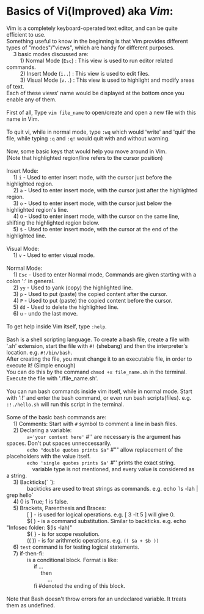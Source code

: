 # Basics of Vi(Improved) aka *Vim*:

Vim is a completely keyboard-operated text editor, and can be quite efficient to use.
<br/>
Something useful to know in the beginning is that Vim provides different types of "modes"/"views", which are handy for different purposes.<br/>
&emsp; 3 basic modes discussed are: <br/>
&emsp; &emsp; 1) Normal Mode (`Esc`) : This view is used to run editor related commands.<br/>
&emsp; &emsp; 2) Insert Mode (`i..`) : This view is used to edit files.<br/>
&emsp; &emsp; 3) Visual Mode (`v..`) : This view is used to highlight and modify areas of text.<br/>
Each of these views' name would be displayed at the bottom once you enable any of them.<br/>
<br/>
First of all, Type `vim file_name` to open/create and open a new file with this name in Vim.<br/>
<br/>
To quit vi, while in normal mode, type `:wq` which would 'write' and 'quit' the file, while typing `:q` and `:q!` would quit with and without warning.<br/>
<br/>
Now, some basic keys that would help you move around in Vim.<br/>
(Note that highlighted region/line refers to the cursor position)<br/>
<br/>
Insert Mode:	<br/>
&emsp; 1) `i`   - Used to enter insert mode, with the cursor just before the highlighted region.<br/>
&emsp; 2) `a`   - Used to enter insert mode, with the cursor just after the highlighted region.<br/>
&emsp; 3) `o`   - Used to enter insert mode, with the cursor just below the highlighted region's line.<br/>
&emsp; 4) `O`   - Used to enter insert mode, with the cursor on the same line, shifting the highlighted region below.<br/>
&emsp; 5) `$`   - Used to enter insert mode, with the cursor at the end of the highlighted line.<br/>
<br/>
Visual Mode:<br/>
&emsp; 1) `v`   - Used to enter visual mode.<br/>
<br/>
Normal Mode:<br/>
&emsp; 1) `Esc` - Used to enter Normal mode, Commands are given starting with a colon ':' in general.<br/>
&emsp; 2) `yy`  - Used to yank (copy) the highlighted line.<br/>
&emsp; 3) `p`   - Used to put (paste) the copied content after the cursor.<br/>
&emsp; 4) `P`   - Used to put (paste) the copied content before the cursor.<br/>
&emsp; 5) `dd`  - Used to delete the highlighted line.<br/>
&emsp; 6) `u`   - undo the last move.<br/>
<br/>
To get help inside Vim itself, type `:help`.<br/>
<br/>
Bash is a shell scripting language. To create a bash file, create a file with '.sh' extension, start the file with `#!` (shebang) and then the interpreter's location. e.g. `#!/bin/bash`.<br/>
After creating the file, you must change it to an executable file, in order to execute it! (Simple enough)<br/>
You can do this by the command `chmod +x file_name.sh` in the terminal. Execute the file with './file_name.sh'.<br/>
<br/>
You can run bash commands inside vim itself, while in normal mode. Start with ':!' and enter the bash command, or even run bash scripts(files). e.g. `:!./hello.sh` will run this script in the terminal.<br/>
<br/>
Some of the basic bash commands are:<br/>
&emsp; 1) Comments: Start with `#` symbol to comment a line in bash files.<br/>
&emsp; 2) Declaring a variable: <br/>
&emsp; &emsp; &emsp; `a='your content here'` 	#'' are necessary is the argument has spaces. Don't put spaces unneccessarily.<br/>
&emsp; &emsp; &emsp; `echo "double quotes prints $a"`		#"" allow replacement of the placeholders with the value itself.<br/>
&emsp; &emsp; &emsp; `echo 'single quotes prints $a'` 		#'' prints the exact string.<br/>
&emsp; &emsp; &emsp;&emsp; variable type is not mentioned, and every value is considered as a string.<br/>
&emsp; 3) Backticks(\` \`):<br/>
&emsp; &emsp; &emsp; backticks are used to treat strings as commands. e.g. echo \`ls -lah | grep hello\`<br/>
&emsp; 4) 0 is True; 1 is false.<br/>
&emsp; 5) Brackets, Parenthesis and Braces:<br/>
&emsp; &emsp; &emsp; [ ] - is used for logical operations. e.g. [ 3 -lt 5 ] will give 0.<br/>
&emsp; &emsp; &emsp; $( ) - is a command substitution. Similar to backticks. e.g. echo "Infosec folder: $(ls -lah)"<br/>
&emsp; &emsp; &emsp; ${ } - is for scope resolution.<br/>
&emsp; &emsp; &emsp; (( )) - is for arithmetic operations. e.g. `(( $a + $b ))`<br/>
&emsp; 6) `test` command is for testing logical statements.<br/>
&emsp; 7) if-then-fi:<br/>
&emsp; &emsp; &emsp; is a conditional block. Format is like:<br/>
&emsp; &emsp; &emsp; &emsp; if ...<br/>
&emsp; &emsp; &emsp; &emsp; &emsp; then<br/>
&emsp; &emsp; &emsp; &emsp; &emsp; &emsp; ...<br/>
&emsp; &emsp; &emsp; &emsp; fi #denoted the ending of this block.<br/>
<br/>
Note that Bash doesn't throw errors for an undeclared variable. It treats them as undefined.
